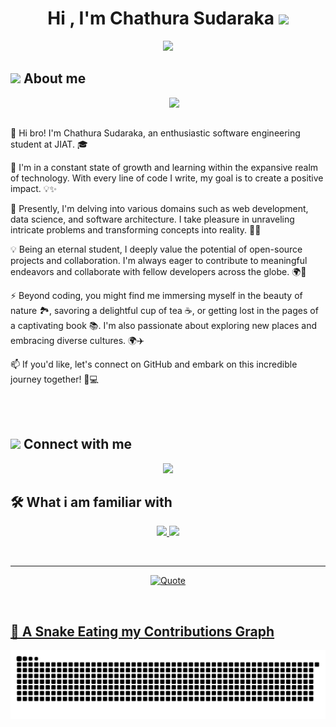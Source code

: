 <h1 align="center">Hi , I'm Chathura Sudaraka <img src="https://media.giphy.com/media/hvRJCLFzcasrR4ia7z/giphy.gif" width="35"></h1>
<p align="center">
  <a><img src="https://readme-typing-svg.herokuapp.com?font=Time+New+Roman&color=%23C8BE25&size=25&center=true&vCenter=true&width=600&height=100&lines=Software+Engineer+@eversoft.lk;Software+Engineer+Student;Competitive+Programmer;2x+ACPC+Finalist;Expert+on+Codeforces;Division+1+on+Codechef+(5+Stars);4+Kyu+on+Atcoder;Always+learning+new+things"></a>
</p>

## <picture><img src = "https://github.com/7oSkaaa/7oSkaaa/blob/main/Images/about_me.gif?raw=true" width = 50px></picture> About me

<picture> <img align="right" src="https://github.com/7oSkaaa/7oSkaaa/blob/main/Images/Right_Side.gif?raw=true" width = 250px></picture>

<br><br>

👋 Hi bro! I'm Chathura Sudaraka, an enthusiastic software engineering student at JIAT. 🎓

🌱 I'm in a constant state of growth and learning within the expansive realm of technology. With every line of code I write, my goal is to create a positive impact. 💡✨

🔭 Presently, I'm delving into various domains such as web development, data science, and software architecture. I take pleasure in unraveling intricate problems and transforming concepts into reality. 💪🌐

💡 Being an eternal student, I deeply value the potential of open-source projects and collaboration. I'm always eager to contribute to meaningful endeavors and collaborate with fellow developers across the globe. 🌍💙

⚡️ Beyond coding, you might find me immersing myself in the beauty of nature 🏞️, savoring a delightful cup of tea ☕, or getting lost in the pages of a captivating book 📚. I'm also passionate about exploring new places and embracing diverse cultures. 🌍✈️

📫 If you'd like, let's connect on GitHub and embark on this incredible journey together! 🚀💻

<br></br>

## <picture> <img src="https://github.com/7oSkaaa/7oSkaaa/blob/main/Images/Connect-with-me.gif?raw=true" width="100px"> </picture> Connect with me

<p align="center">
  <a href="https://skillicons.dev">
    <img src="https://skillicons.dev/icons?i=gmail,github,linkedin" />
  </a>
</p>

## 🛠️ What i am familiar with

<p align="center">
  <a href="https://skillicons.dev">
    <img src="https://skillicons.dev/icons?i=cs,java,python,js,html,css,react,vue,laravel,nextjs,nodejs,nuxtjs,php,tailwind,ts" />
    <img src="https://skillicons.dev/icons?i=vite,mysql,mongodb,linux,postman,docker,git,vscode,unreal,ps" />
  </a>
</p>

<br>

---

<p align = "center">
	<a href="https://github.com/piyushsuthar/github-readme-quotes"> <img alt = "Quote" src="https://quotes-github-readme.vercel.app/api?type=horizontal&theme=tokyonight&animation=grow_out_in&quoteCategory=programming">
</p>	

</br>

## 🐍 A Snake Eating my Contributions Graph

<p align = "center">
	<img src = "https://github.com/7oSkaaa/7oSkaaa/blob/output/github-contribution-grid-snake.svg?" alt = "Snake Game"/>
</p>
